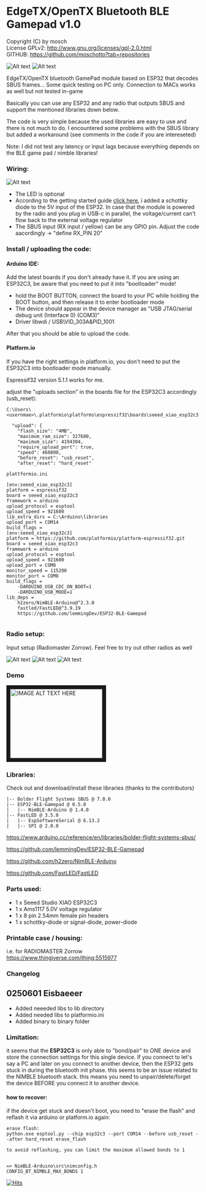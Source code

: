 # EdgeTX/OpenTX Bluetooth BLE Gamepad  v1.0

Copyright (C) by mosch   
License GPLv2: http://www.gnu.org/licenses/gpl-2.0.html       
GITHUB: https://github.com/moschotto?tab=repositories 

![Alt text](https://github.com/moschotto/OpenTX_EdgeTX_Bluetooth_GamePad/blob/main/Media/front.png)
![Alt text](https://github.com/moschotto/OpenTX_EdgeTX_Bluetooth_GamePad/blob/main/Media/IMG_0454.jpg)

EdgeTX/OpenTX bluetooth GamePad module based on ESP32 that decodes SBUS frames... 
Some quick testing on PC only. Connection to MACs works as well but not tested in-game

Basically you can use any ESP32 and any radio that outputs SBUS and support the mentioned libraries down below.

The code is very simple because the used libraries are easy to use and there is not much to do. I encountered some problems with the SBUS library but added a workaround (see comments in the code if you are intereseted)

Note: I did not test any latency or input lags because everything depends on the BLE game pad / nimble libraries!

### Wiring:

![Alt text](https://github.com/moschotto/OpenTX_EdgeTX_Bluetooth_GamePad/blob/main/Media/wiring-diagram.png)

- The LED is optional
- According to the getting started guide <a href="https://wiki.seeedstudio.com/XIAO_ESP32C3_Getting_Started/">click here</a>, i added a schottky diode to the 5V input of the ESP32. In case that the module is powered by the radio and you plug in USB-c in parallel, the voltage/current can't flow back to the external voltage regulator
- The SBUS input (RX input / yellow) can be any GPIO pin. Adjust the code aacordingly -> "define RX_PIN 20"

### Install / uploading the code:

#### Arduino IDE:

Add the latest boards if you don't already have it. If you are using an ESP32C3, be aware that you need to put it into "bootloader" mode!

- hold the BOOT BUTTON, connect the board to your PC while holding the BOOT button, and then release it to enter bootloader mode
- The device should appear in the device manager as "USB JTAG/serial debug unit (Interface 0) (COM3)" 
- Driver libwdi / USB\VID_303A&PID_1001

After that you should be able to upload the code.

#### Platform.io

If you have the right settings in platform.io, you don't need to put the ESP32C3 into bootloader mode manually.

Espressif32 version 5.1.1 works for me.

adjust the "uploads section" in the boards file for the ESP32C3 accordingly (usb_reset):

```
C:\Users\<usernmae>\.platformio\platforms\espressif32\boards\seeed_xiao_esp32c3.json
  
  "upload": {
    "flash_size": "4MB",
    "maximum_ram_size": 327680,
    "maximum_size": 4194304,
    "require_upload_port": true,
    "speed": 460800,
	"before_reset": "usb_reset",
	"after_reset": "hard_reset"
```



```
plattformio.ini

[env:seeed_xiao_esp32c3]
platform = espressif32
board = seeed_xiao_esp32c3
framework = arduino
upload_protocol = esptool
upload_speed = 921600
lib_extra_dirs = C:\Arduino\libraries
upload_port = COM14
build_flags =
[env:seeed_xiao_esp32c3]
platform = https://github.com/platformio/platform-espressif32.git
board = seeed_xiao_esp32c3
framework = arduino
upload_protocol = esptool
upload_speed = 921600
upload_port = COM8
monitor_speed = 115200
monitor_port = COM8
build_flags = 
	-DARDUINO_USB_CDC_ON_BOOT=1
	-DARDUINO_USB_MODE=1
lib_deps = 
	h2zero/NimBLE-Arduino@^2.3.0
	fastled/FastLED@^3.9.19
	https://github.com/lemmingDev/ESP32-BLE-Gamepad


```
### Radio setup:

Input setup (Radiomaster Zorrow). Feel free to try out other radios as well

![Alt text](https://github.com/moschotto/OpenTX_EdgeTX_Bluetooth_GamePad/blob/main/Media/SBUS.png)
![Alt text](https://github.com/moschotto/OpenTX_EdgeTX_Bluetooth_GamePad/blob/main/Media/Mixer1.png)
![Alt text](https://github.com/moschotto/OpenTX_EdgeTX_Bluetooth_GamePad/blob/main/Media/Mixer2.png)


### Demo
<a href="http://www.youtube.com/watch?feature=player_embedded&v=TKDMgXqkkfQ" target="_blank"><img src="http://img.youtube.com/vi/TKDMgXqkkfQ/0.jpg" 
alt="IMAGE ALT TEXT HERE" width="240" height="180" border="10" /></a>

### Libraries:

Check out and download/install these libraries (thanks to the contributors)

```
|-- Bolder Flight Systems SBUS @ 7.0.0
|-- ESP32-BLE-Gamepad @ 0.5.0
|   |-- NimBLE-Arduino @ 1.4.0
|-- FastLED @ 3.5.0
|   |-- EspSoftwareSerial @ 6.13.2
|   |-- SPI @ 2.0.0

```
https://www.arduino.cc/reference/en/libraries/bolder-flight-systems-sbus/

https://github.com/lemmingDev/ESP32-BLE-Gamepad

https://github.com/h2zero/NimBLE-Arduino

https://github.com/FastLED/FastLED

### Parts used:

- 1 x Seeed Studio XIAO ESP32C3
- 1 x Ams1117 5.0V voltage regulator 
- 1 x 8 pin 2.54mm female pin headers
- 1 x schottky-diode or signal-diode, power-diode

### Printable case / housing:
i.e. for RADIOMASTER Zorrow  
https://www.thingiverse.com/thing:5515977

### Changelog

## 0250601  Eisbaeeer ##
  - Added neeeded libs to lib directory
  - Added needed libs to platformio.ini
  - Added binary to binary folder

### Limitation:

it seems that the **ESP32C3** is only able to "bond/pair" to ONE device and store the connection settings for this single device. If you connect to let's say a PC and later on you connect to another device, then the ESP32 gets stuck in during the bluetooth init phase. this seems to be an issue related to the NIMBLE bluetooth stack. this means you need to unpair/delete/forget the device BEFORE you connect it to another device. 

#### how to recover:
if the device get stuck and doesn't boot, you need to "erase the flash" and reflash it via arduino or platform.io again:

```
erase flash:
python.exe esptool.py --chip esp32c3 --port COM14 --before usb_reset --after hard_reset erase_flash

to avoid reflashing, you can limit the maximum allowed bonds to 1 


=> NimBLE-Arduino\src\nimconfig.h
CONFIG_BT_NIMBLE_MAX_BONDS 1
```

[![Hits](https://hits.seeyoufarm.com/api/count/incr/badge.svg?url=https%3A%2F%2Fgithub.com%2Fmoschotto%2FOpenTX_EdgeTX_Bluetooth_GamePad&count_bg=%2379C83D&title_bg=%23555555&icon=&icon_color=%23E7E7E7&title=hits&edge_flat=false)](https://hits.seeyoufarm.com)
